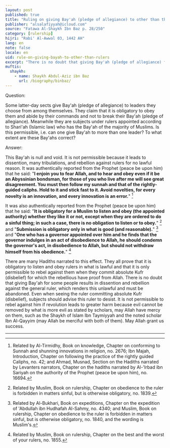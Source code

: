 ```yaml
---
layout: post
published: true
title: "Ruling on giving Bay'ah (pledge of allegiance) to other than the rulers"
publisher: "alsalafiyyah@icloud.com"
source: "Fatawa Al-Shaykh Ibn Baz p. 28/250"
category: [rulership]
hijri: "Rabi' Al-Awwal 03, 1442 AH"
lang: en
note: false
locale: en
uid: rule-on-giving-bayah-to-other-than-rulers
excerpt: "There is no doubt that giving Bay'ah (pledge of allegiance) for some people results in dissention and rebellion against the general ruler, which renders this unlawful and must be abandoned."
muftis:
  shaykh: 
    - name: Shaykh Abdul-Aziz ibn Baz
      url: /biography/binbaz/
---
```


Question:

Some latter-day sects give Bay'ah (pledge of allegiance) to leaders they choose from among themselves. They claim that it is obligatory to obey them and abide by their commands and not to break their Bay'ah (pledge of allegiance). Meanwhile they are subjects under rulers appointed according to Shari'ah (Islamic law) who has the Bay'ah of the majority of Muslims. Is this permissible, i.e. can one give Bay'ah to more than one leader? To what extent are these Bay'ahs correct? 

Answer:

This Bay'ah is null and void. It is not permissible because it leads to dissention, many tribulations, and rebellion against rulers for no lawful reason. It was authentically reported from the Prophet (peace be upon him) that he said: "**I enjoin you to fear Allah, and to hear and obey even if it be an Abyssinian bondsman, for those of you who live after me will see great disagreement. You must then follow my sunnah and that of the rightly-guided caliphs. Hold to it and stick fast to it. Avoid novelties, for every novelty is an innovation, and every innovation is an error.**" [^1]

It was also authentically reported from the Prophet (peace be upon him) that he said: "**It is obligatory for a Muslim to listen and obey (the appointed authority) whether they like it or not, except when they are ordered to do a sinful thing; in such a case, there is no obligation to listen or to obey.**" [^2] and "**Submission is obligatory only in what is good (and reasonable).**" [^3] and "**One who has a governor appointed over him and he finds that the governor indulges in an act of disobedience to Allah, he should condemn the governor's act, in disobedience to Allah, but should not withdraw himself from his obedience.**" [^4]

There are many Hadiths narrated to this effect. They all prove that it is obligatory to listen and obey rulers in what is lawful and that it is only permissible to rebel against them when they commit absolute Kufr (disbelief) for which the rebellious have proof from Allah. There is no doubt that giving Bay'ah for some people results in dissention and rebellion against the general ruler, which renders this unlawful and must be abandoned. Even when seeing the ruler committing absolute Kufr (disbelief), subjects should advise this ruler to desist. It is not permissible to rebel against him if revolution leads to greater harm because evil cannot be removed by what is more evil as stated by scholars, may Allah have mercy on them, such as the Shaykh of Islam Ibn Taymiyyah and the noted scholar Ibn Al-Qayyim (may Allah be merciful with both of them). May Allah grant us success. 

---

[^1]: Related by Al-Tirmidhy, Book on knowledge, Chapter on conforming to Sunnah and shunning innovations in religion, no. 2676; Ibn Majah, Introduction, Chapter on following the practice of the rightly guided Caliphs, no. 42; and Ahmad, Musnad, Section on the Hadiths narrated by Levanters narrators, Chapter on the hadiths narrated by Al-'Irbad ibn Sariyah on the authority of the Prophet (peace be upon him), no. 16694.
[^2]: Related by Muslim, Book on rulership, Chapter on obedience to the ruler is forbidden in matters sinful, but is otherwise obligatory, no. 1839.
[^3]: Related by Al-Bukhari, Book on expeditions, Chapter on the expedition of 'Abdullah ibn Hudhafah Al-Sahmy, no. 4340; and Muslim, Book on rulership, Chapter on obedience to the ruler is forbidden in matters sinful, but is otherwise obligatory, no. 1840, and the wording is Muslim's.
[^4]: Related by Muslim, Book on rulership, Chapter on the best and the worst of your rulers, no. 1855.
